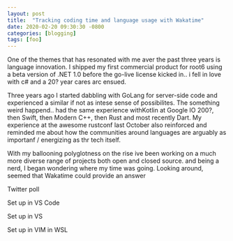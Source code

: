 ```yaml
---
layout: post
title:  "Tracking coding time and language usage with Wakatime"
date: 2020-02-20 09:30:30 -0800
categories: [blogging]
tags: [foo]
---
```


One of the themes that has resonated with me aver the past three years is language innovation.  I shipped my first commercial product for root6 using a beta version of .NET 1.0 before the go-live license kicked in.. i fell in love with c# and a 20? year cares arc ensued.

Three years ago I started dabbling with GoLang for server-side code and experienced a similar if not as intese sense of possibilites.  The something weird happend.. had the same experience withKotlin at Google IO 200?, then Swift, then Modern C++, then Rust and most recently Dart.  My experience at the awesome rustconf last October also reinforced and reminded me about how the communities around languages are arguably as importanf / energizing as thr tech itself.

With my ballooning polyglotness on the rise ive been working on a much more diverse range of projects both open and closed source. and being a nerd, I began wondering where my time was going.  Looking around, seemed that Wakatime could provide an answer

Twitter poll

Set up in VS Code

Set up in VS

Set up in VIM in WSL